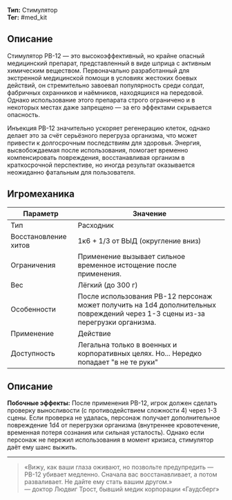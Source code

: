
**Тип:** Стимулятор  
**Тег:** #med_kit

## Описание

Стимулятор РВ-12 — это высокоэффективный, но крайне опасный медицинский препарат, представленный в виде шприца с активным химическим веществом. Первоначально разработанный для экстренной медицинской помощи в условиях жестоких боевых действий, он стремительно завоевал популярность среди солдат, фабричных охранников и наёмников, находящихся на передовой. Однако использование этого препарата строго ограничено и в некоторых местах даже запрещено — за его эффектами скрывается опасность. 

Инъекция РВ-12 значительно ускоряет регенерацию клеток, однако делает это за счёт серьёзного перегруза организма, что может привести к долгосрочным последствиям для здоровья. Энергия, высвобождаемая после использования, помогает временно компенсировать повреждения, восстанавливая организм в краткосрочной перспективе, но иногда результат оказывается неожиданно фатальным для пользователя.

## Игромеханика

| Параметр             | Значение                                                                                                                        |
| -------------------- | ------------------------------------------------------------------------------------------------------------------------------- |
| Тип                  | Расходник                                                                                                                       |
| Восстановление хитов | 1к6 + 1/3 от ВЫД (округление вниз)                                                                                              |
| Ограничения          | Применение вызывает сильное временное истощение после применения.                                                               |
| Вес                  | Лёгкий (до 300 г)                                                                                                               |
| Особенности          | После использования РВ-12 персонаж может получить на 1d4 дополнительных повреждений через 1-3 сцены из-за перегрузки организма. |
| Применение           | Действие                                                                                                                        |
| Доступность          | Легальна только в военных и корпоративных целях. Но... Нередко попадает "в не те руки"                                          |

## Описание
**Побочные эффекты:** После применения РВ-12, игрок должен сделать проверку выносливости (с противодействием сложности 4) через 1-3 сцены. Если проверка не удалась, персонаж получает дополнительное повреждение 1d4 от перегрузки организма (внутреннее кровотечение, временная потеря сознания или сильная усталость). Однако если персонаж не пережил использования в момент кризиса, стимулятор даёт ему шанс выжить.

---

> «Вижу, как ваши глаза оживают, но позвольте предупредить — РВ-12 убивает медленно. Сначала вас восстанавливает, а потом разваливает. Не дайте ему стать вашим другом.»  
> — доктор Людвиг Трост, бывший медик корпорации «Гаудсберг»
